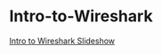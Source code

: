 # Intro-to-Wireshark


[Intro to Wireshark Slideshow](https://49thsecuritydivision.github.io/slideshows/2017/00-Beginner-Wednesday/07-Intro-to-Wireshark)

